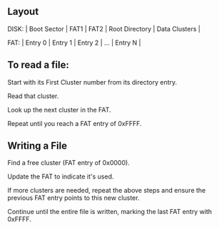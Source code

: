 ## Layout

DISK:
| Boot Sector | FAT1 | FAT2 | Root Directory | Data Clusters |

FAT:
| Entry 0 | Entry 1 | Entry 2 | ... | Entry N |

## To read a file:

Start with its First Cluster number from its directory entry.

Read that cluster.

Look up the next cluster in the FAT.

Repeat until you reach a FAT entry of 0xFFFF.

## Writing a File

Find a free cluster (FAT entry of 0x0000).

Update the FAT to indicate it's used.

If more clusters are needed, repeat the above steps and ensure the previous FAT entry points to this new cluster.

Continue until the entire file is written, marking the last FAT entry with 0xFFFF.